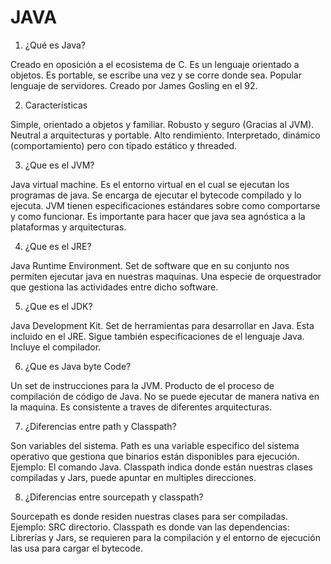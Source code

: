 # JAVA

1. ¿Qué es Java?

Creado en oposición a el ecosistema de C.
Es un lenguaje orientado a objetos.
Es portable, se escribe una vez y se corre donde sea.
Popular lenguaje de servidores.
Creado por James Gosling en el 92.

2. Características 

Simple, orientado a objetos y familiar.
Robusto y seguro (Gracias al JVM).
Neutral a arquitecturas y portable.
Alto rendimiento.
Interpretado, dinámico (comportamiento) pero con tipado estático y threaded.

3. ¿Que es el JVM?

Java virtual machine.
Es el entorno virtual en el cual se ejecutan los programas de java. 
Se encarga de ejecutar el bytecode compilado y lo ejecuta.
JVM tienen especificaciones estándares sobre como comportarse y como funcionar.
Es importante para hacer que java sea agnóstica a la plataformas y arquitecturas.

4. ¿Que es el JRE?

Java Runtime Environment.
Set de software que en su conjunto nos permiten ejecutar java en nuestras maquinas.
Una especie de orquestrador que gestiona las actividades entre dicho software.

5. ¿Que es el JDK?

Java Development Kit.
Set de herramientas para desarrollar en Java.
Esta incluido en el JRE.
Sigue también especificaciones de el lenguaje Java.
Incluye el compilador.

6. ¿Que es Java byte Code?

Un set de instrucciones para la JVM.
Producto de el proceso de compilación de código de Java.
No se puede ejecutar de manera nativa en la maquina.
Es consistente a traves de diferentes arquitecturas.


7. ¿Diferencias entre path y Classpath?

Son variables del sistema.
Path es una variable especifico del sistema operativo que gestiona que binarios están disponibles para ejecución. Ejemplo: El comando Java.
Classpath indica donde están nuestras clases compiladas y Jars, puede apuntar en multiples direcciones. 


8. ¿Diferencias entre sourcepath y classpath?

Sourcepath es donde residen nuestras clases para ser compiladas. Ejemplo: SRC directorio. 
Classpath es donde van las dependencias: Librerías y Jars, se requieren para la compilación y el entorno de ejecución las usa para cargar el bytecode.